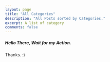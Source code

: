 ```yaml
---
layout: page
title: "All Categories"
description: "All Posts sorted by Categories."
excerpt: A list of category
comments: false
---
```


##### Hello There, Wait for my Action.  

Thanks. :)
